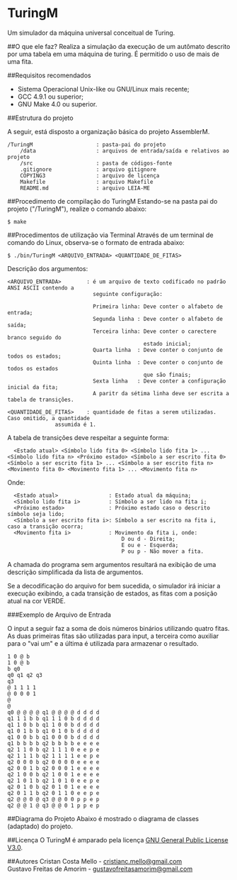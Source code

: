 # TuringM
Um simulador da máquina universal conceitual de Turing.

##O que ele faz?
Realiza a simulação da execução de um autômato descrito por uma tabela em uma máquina de turing.
É permitido o uso de mais de uma fita.

##Requisitos recomendados
* Sistema Operacional Unix-like ou GNU/Linux mais recente;
* GCC 4.9.1 ou superior;
* GNU Make 4.0 ou superior.

##Estrutura do projeto

A seguir, está disposto a organização básica do projeto AssemblerM.

	/TuringM					: pasta-pai do projeto	
		/data					: arquivos de entrada/saída e relativos ao projeto
		/src					: pasta de códigos-fonte
		.gitignore				: arquivo gitignore
		COPYING3				: arquivo de licença
		Makefile				: arquivo Makefile
		README.md				: arquivo LEIA-ME

##Procedimento de compilação do TuringM
Estando-se na pasta pai do projeto ("/TuringM"), realize o comando abaixo:

	$ make

##Procedimentos de utilização via Terminal
Através de um terminal de comando do Linux, observa-se o formato de entrada abaixo:

	$ ./bin/TuringM <ARQUIVO_ENTRADA> <QUANTIDADE_DE_FITAS>
	
Descrição dos argumentos: 

	<ARQUIVO_ENTRADA>        : é um arquivo de texto codificado no padrão ANSI ASCII contendo a
		                       seguinte configuração:
		                       
		                       Primeira linha: Deve conter o alfabeto de entrada;
		                       Segunda linha : Deve conter o alfabeto de saída;
		                       Terceira linha: Deve conter o carectere branco seguido do
		                                       estado inicial;
		                       Quarta linha  : Deve conter o conjunto de todos os estados;
		                       Quinta linha  : Deve conter o conjunto de todos os estados
		                                       que são finais;
		                       Sexta linha   : Deve conter a configuração inicial da fita;
		                       A paritr da sétima linha deve ser escrita a tabela de transições.
		                       
	<QUANTIDADE_DE_FITAS>    : quantidade de fitas a serem utilizadas. Caso omitido, a quantidade
				   assumida é 1.

A tabela de transições deve respeitar a seguinte forma:
```
  <Estado atual> <Símbolo lido fita 0> <Símbolo lido fita 1> ... <Símbolo lido fita n> <Próximo estado> <Símbolo a ser escrito fita 0> <Símbolo a ser escrito fita 1> ... <Símbolo a ser escrito fita n> <Movimento fita 0> <Movimento fita 1> ... <Movimento fita n> 
```

Onde:

```
  <Estado atual>                : Estado atual da máquina;
  <Símbolo lido fita i>         : Símbolo a ser lido na fita i;
  <Próximo estado>              : Próximo estado caso o descrito símbolo seja lido;
  <Símbolo a ser escrito fita i>: Símbolo a ser escrito na fita i, caso a transição ocorra;
  <Movimento fita i>            : Movimento da fita i, onde:
                                    D ou d - Direita;
                                    E ou e - Esquerda;
                                    P ou p - Não mover a fita.
```

A chamada do programa sem argumentos resultará na exibição de uma descrição simplificada da lista de argumentos.
                               
Se a decodificação do arquivo for bem sucedida, o simulador irá iniciar a execução exibindo, a cada transição
de estados, as fitas com a posição atual na cor VERDE.

###Exemplo de Arquivo de Entrada

O input a seguir faz a soma de dois números binários utilizando quatro fitas.
As duas primeiras fitas são utilizadas para input, a terceira como auxiliar para o "vai um" e a última é utilizada para armazenar o resultado.

```
1 0 @ b
1 0 @ b
b q0
q0 q1 q2 q3
q3
@ 1 1 1 1
@ 0 0 0 1
@
@
q0 @ @ @ @ q1 @ @ @ @ d d d d
q1 1 1 b b q1 1 1 0 b d d d d
q1 1 0 b b q1 1 0 0 b d d d d
q1 0 1 b b q1 0 1 0 b d d d d
q1 0 0 b b q1 0 0 0 b d d d d
q1 b b b b q2 b b b b e e e e
q2 1 1 0 b q2 1 1 1 0 e e p e
q2 1 1 1 b q2 1 1 1 1 e e p e
q2 0 0 0 b q2 0 0 0 0 e e e e
q2 0 0 1 b q2 0 0 0 1 e e e e
q2 1 0 0 b q2 1 0 0 1 e e e e
q2 1 0 1 b q2 1 0 1 0 e e p e
q2 0 1 0 b q2 0 1 0 1 e e e e
q2 0 1 1 b q2 0 1 1 0 e e p e
q2 @ @ 0 @ q3 @ @ 0 0 p p e p
q2 @ @ 1 @ q3 @ @ 0 1 p p e p
```

##Diagrama do Projeto
Abaixo é mostrado o diagrama de classes (adaptado) do projeto.

##Licença
O TuringM é amparado pela licença [GNU General Public License V3.0](https://www.gnu.org/licenses/gpl.txt).

##Autores
Cristan Costa Mello - cristianc.mello@gmail.com<br/>
Gustavo Freitas de Amorim - gustavofreitasamorim@gmail.com
